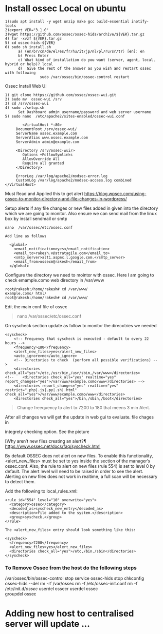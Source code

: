 # Install ossec Local on ubuntu 
```
1)sudo apt install -y wget unzip make gcc build-essential inotify-tools
2)export VER="3.1.0"
3)wget https://github.com/ossec/ossec-hids/archive/${VER}.tar.gz
4) tar -xvzf ${VER}.tar.gz
5) cd ossec-hids-${VER}
6) sudo sh install.sh
      a) (en/br/cn/de/el/es/fr/hu/it/jp/nl/pl/ru/sr/tr) [en]: en
      b) Press Enter 
      c) What kind of installation do you want (server, agent, local, hybrid or help)? local
      d)  Give the rest of the answer as you wish and restart ossec with following 
                sudo /var/ossec/bin/ossec-control restart
```
Ossec Install Web UI 

```
1) git clone https://github.com/ossec/ossec-wui.git
2) sudo mv  ossec-wui /srv
3) cd /srv/ossec-wui
4) sudo ./setup.sh
      Set Dashboard admin username/password and web server username
5) sudo nano  /etc/apache2/sites-enabled/ossec-wui.conf
      
        <VirtualHost *:80>
     DocumentRoot /srv/ossec-wui/
     ServerName ossec.example.com
     ServerAlias www.ossec.example.com
     ServerAdmin admin@example.com
 
     <Directory /srv/ossec-wui/>
        Options +FollowSymlinks
        AllowOverride All
        Require all granted
     </Directory>

     ErrorLog /var/log/apache2/modsec-error.log
     CustomLog /var/log/apache2/modsec-access.log combined
</VirtualHost>

```
Must Read and Applied this to get alert 
https://blog.wpsec.com/using-ossec-to-monitor-directory-and-file-changes-in-wordpress/

Setup alerts if any file changes or new files added in given into the  directory which we are going to monitor.
 Also ensure we can send mail from the linux box by install sendmail or smtp 

```
nano  /var/ossec/etc/ossec.conf

Add line as follows

  <global>
    <email_notification>yes</email_notification>
    <email_to>rakesh.v@stratagile.com</email_to>
    <smtp_server>alt1.aspmx.l.google.com.</smtp_server>
    <email_from>ossecm@rakesh</email_from>
  </global>

```

Configure the directory we need to mointor with ossec. Here I am going to check emample.como web directory in /var/www

```
root@rakesh:/home/rakesh# cd /var/www/
example.como/ html/         
root@rakesh:/home/rakesh# cd /var/www/
```
Edit the main conf file of ossec 


> nano  /var/ossec/etc/ossec.conf

On syscheck section update as follow to monitor the direcotries we needed 

```
<syscheck>
    <!-- Frequency that syscheck is executed - default to every 22 hours -->
    <frequency>180</frequency>
    <alert_new_files>yes</alert_new_files>
    <auto_ignore>no</auto_ignore>
    <!-- Directories to check  (perform all possible verifications) -->
    <directories check_all="yes">/etc,/usr/bin,/usr/sbin,/var/www</directories>
<!--    <directories check_all="yes" realtime="yes" report_changes="yes">/var/www/example.como/www</directories> -->
    <directories report_changes="yes" realtime="yes" restrict=".php|.js|.py|.sh|.html" check_all="yes">/var/www/example.como/www</directories>
    <directories check_all="yes">/bin,/sbin,/boot</directories>
```
> Change freequency to alert to 7200 to 180 that meens 3 min Alert. 

After all changes we will get the update in web gui to evaluate. file chages in 

integrety checking option. See the picture 

[Why aren’t new files creating an alert?¶
https://www.ossec.net/docs/faq/syscheck.html


By default OSSEC does not alert on new files. To enable this functionality, <alert_new_files> must be set to yes inside the <syscheck> section of the manager’s ossec.conf. Also, the rule to alert on new files (rule 554) is set to level 0 by default. The alert level will need to be raised in order to see the alert. Alerting on new files does not work in realtime, a full scan will be necessary to detect them.

Add the following to local_rules.xml:
```
<rule id="554" level="10" overwrite="yes">
  <category>ossec</category>
  <decoded_as>syscheck_new_entry</decoded_as>
  <description>File added to the system.</description>
  <group>syscheck,</group>
</rule>

The <alert_new_files> entry should look something like this:

<syscheck>
  <frequency>7200</frequency>
  <alert_new_files>yes</alert_new_files>
  <directories check_all="yes">/etc,/bin,/sbin</directories>
</syscheck>

```
### To Remove Ossec from the host do the following steps 

/var/ossec/bin/ossec-control stop 
service ossec-hids stop 
chkconfig ossec-hids --del 
rm -rf /var/ossec 
rm -f /etc/ossec-init.conf 
rm -f /etc/init.d/*ossec* 
userdel ossecr 
userdel ossec  
groupdel ossec

# Adding new host to centralised server will update ...